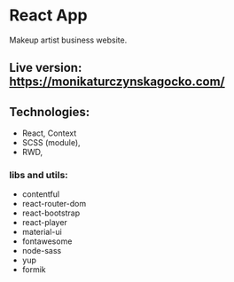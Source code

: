 # React App

Makeup artist business website.

## Live version: https://monikaturczynskagocko.com/

## Technologies:

- React, Context
- SCSS (module),
- RWD,

### libs and utils:

- contentful
- react-router-dom
- react-bootstrap
- react-player
- material-ui
- fontawesome
- node-sass
- yup
- formik
